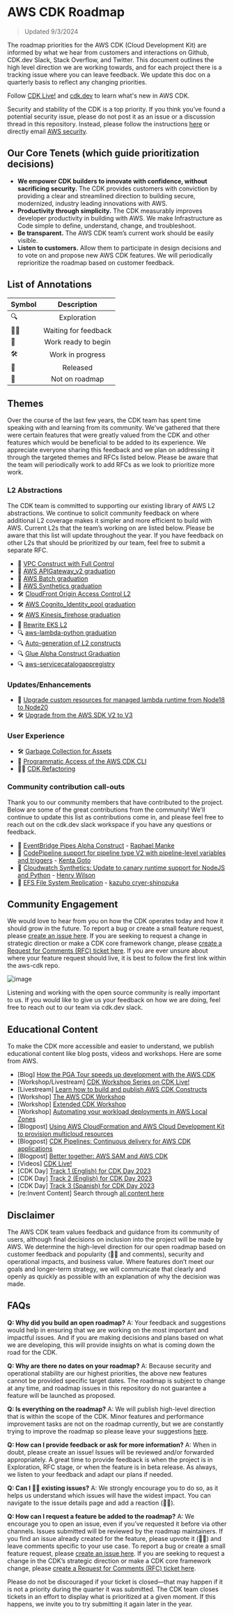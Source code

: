 # AWS CDK Roadmap

> Updated 9/3/2024

The roadmap priorities for the AWS CDK (Cloud Development Kit) are informed by what we hear from customers and interactions on Github, CDK.dev Slack, Stack Overflow, and Twitter. This document outlines the high level direction we are working towards, and for each project there is a tracking issue where you can leave feedback. We update this doc on a quarterly basis to reflect any changing priorities.

Follow [CDK Live!](https://www.youtube.com/@CDK-Live) and [cdk.dev](https://cdk.dev/) to learn what's new in AWS CDK.

Security and stability of the CDK is a top priority. If you think you’ve found a potential security issue, please do not post it as an issue or a discussion thread in this repository. Instead, please follow the instructions [here](https://aws.amazon.com/security/vulnerability-reporting/) or directly email [AWS security](mailto:aws-security@amazon.com).

[aws-cdk]: https://github.com/aws/aws-cdk
[aws-cdk-rfcs]: https://github.com/aws/aws-cdk-rfcs
[jsii]: https://github.com/aws/jsii

## Our Core Tenets (which guide prioritization decisions)

- **We empower CDK builders to innovate with confidence, without sacrificing security.** The CDK provides customers with conviction by providing a clear and streamlined direction to building secure, modernized, industry leading innovations with AWS.
- **Productivity through simplicity.** The CDK measurably improves developer productivity in building with AWS. We make Infrastructure as Code simple to define, understand, change, and troubleshoot.
- **Be transparent.** The AWS CDK team’s current work should be easily visible.
- **Listen to customers.** Allow them to participate in design decisions and to vote on and propose new AWS CDK features. We will periodically reprioritize the roadmap based on customer feedback.

## List of Annotations

| Symbol |     Description      |
| :----- | :------------------: |
| 🔍     |     Exploration      |
| 👂🏽     | Waiting for feedback |
| 🚦     | Work ready to begin  |
| 🛠️     |   Work in progress   |
| 🚀     |       Released       |
| 🚫     |    Not on roadmap    |

## Themes

Over the course of the last few years, the CDK team has spent time speaking with and learning from its community. We've gathered that there were certain features that were greatly valued from the CDK and other features which would be beneficial to be added to its experience. We appreciate everyone sharing this feedback and we plan on addressing it through the targeted themes and RFCs listed below. Please be aware that the team will periodically work to add RFCs as we look to prioritize more work.

### L2 Abstractions

The CDK team is committed to supporting our existing library of AWS L2 abstractions. We continue to solicit community feedback on where additional L2 coverage makes it simpler and more efficient to build with AWS. Current L2s that the team’s working on are listed below. Please be aware that this list will update throughout the year. If you have feedback on other L2s that should be prioritized by our team, feel free to submit a separate RFC.

* 🚀 [VPC Construct with Full Control](https://github.com/aws/aws-cdk/tree/main/packages/%40aws-cdk/aws-ec2-alpha)
* 🚀 [AWS APIGateway_v2 graduation](https://docs.aws.amazon.com/cdk/api/v2/docs/aws-cdk-lib.aws_apigatewayv2-readme.html) 
* 🚀 [AWS Batch graduation](https://docs.aws.amazon.com/cdk/api/v2/docs/aws-cdk-lib.aws_batch-readme.html) 
* 🚀 [AWS Synthetics graduation](https://docs.aws.amazon.com/cdk/api/v2/docs/aws-cdk-lib.aws_synthetics-readme.html)  
* 🛠️ [CloudFront Origin Access Control L2](https://github.com/aws/aws-cdk-rfcs/issues/617)
* 🛠️ [AWS Cognito_Identity_pool graduation](https://docs.aws.amazon.com/cdk/api/v2/docs/aws-cognito-identitypool-alpha-readme.html)
* 🛠️ [AWS Kinesis_firehose graduation](https://docs.aws.amazon.com/cdk/api/v2/docs/aws-kinesisfirehose-alpha-readme.html)
* 🚦️ [Rewrite EKS L2](https://github.com/aws/aws-cdk-rfcs/issues/605)
* 🔍 [aws-lambda-python graduation](https://docs.aws.amazon.com/cdk/api/v2/docs/aws-lambda-python-alpha-readme.html)
* 🔍 [Auto-generation of L2 constructs](https://github.com/aws/aws-cdk-rfcs/issues/611) 
* 🔍 [Glue Alpha Construct Graduation](https://github.com/aws/aws-cdk/issues/7534) 
* 🔍 [aws-servicecatalogappregistry](https://docs.aws.amazon.com/cdk/api/v2/docs/aws-servicecatalogappregistry-alpha-readme.html) 

### Updates/Enhancements

- 🚀 [Upgrade custom resources for managed lambda runtime from Node18 to Node20](https://github.com/aws/aws-cdk/issues/29786)
- 🛠️ [Upgrade from the AWS SDK V2 to V3](https://github.com/aws/aws-cdk/issues/29694)

### User Experience

- 🛠️ [Garbage Collection for Assets](https://github.com/aws/aws-cdk-rfcs/issues/64)
- 🚦️ [Programmatic Access of the AWS CDK CLI](https://github.com/aws/aws-cdk-rfcs/issues/300)
- 👂🏽 [CDK Refactoring](https://github.com/aws/aws-cdk-rfcs/issues/162)

### Community contribution call-outs

Thank you to our community members that have contributed to the project. Below are some of the great contributions from the community! We'll continue to update this list as contributions come in, and please feel free to reach out on the cdk.dev slack workspace if you have any questions or feedback.

- 🚀 [EventBridge Pipes Alpha Construct](https://github.com/aws/aws-cdk/pull/28388) - [Raphael Manke](https://github.com/RaphaelManke)
- 🚀 [CodePipeline support for pipeline type V2 with pipeline-level variables and triggers](https://github.com/aws/aws-cdk/pull/28538) - [Kenta Goto](https://github.com/go-to-k)
- 🚀 [Cloudwatch Synthetics: Update to canary runtime support for NodeJS and Python](https://github.com/aws/aws-cdk/pull/29132) - [Henry Wilson](https://github.com/wilhen01)
- 🚀 [EFS File System Replication](https://github.com/aws/aws-cdk/pull/29347) - [
  kazuho cryer-shinozuka](https://github.com/badmintoncryer)

## Community Engagement

We would love to hear from you on how the CDK operates today and how it should grow in the future. To report a bug or create a small feature request, please [create an issue here](https://github.com/aws/aws-cdk/issues/new/choose). If you are seeking to request a change in strategic direction or make a CDK core framework change, please [create a Request for Comments (RFC) ticket here](https://github.com/aws/aws-cdk-rfcs/issues/new/choose). If you are ever unsure about where your feature request should live, it is best to follow the first link within the aws-cdk repo.

![image](https://github.com/aws/aws-cdk/assets/142322013/ea006330-caa7-4c00-8eba-8e8fe379ef6b)

Listening and working with the open source community is really important to us. If you would like to give us your feedback on how we are doing, feel free to reach out to our team via cdk.dev slack.

## Educational Content

To make the CDK more accessible and easier to understand, we publish educational content like blog posts, videos and workshops. Here are some from AWS.

- [Blog] [How the PGA Tour speeds up development with the AWS CDK](https://aws.amazon.com/blogs/devops/driving-development-forward-how-the-pga-tour-speeds-up-development-with-the-aws-cdk/)
- [Workshop/Livestream] [CDK Workshop Series on CDK Live!](https://youtube.com/playlist?list=PLp1wJE9SAACOLvdtKL2P2Kq_N_AiYIj8N&si=hH14gEVmM_35xivq)
- [Livestream] [Learn how to build and publish AWS CDK Constructs](https://www.youtube.com/live/kUfSoFy4Mgg?si=aDMMacUT3lq6ZeKw)
- [Workshop] [The AWS CDK Workshop](https://cdkworkshop.com/)
- [Workshop] [Extended CDK Workshop](https://catalog.us-east-1.prod.workshops.aws/workshops/071bbc60-6c1f-47b6-8c66-e84f5dc96b3f/en-US)
- [Workshop] [Automating your workload deployments in AWS Local Zones](https://catalog.workshops.aws/localzone-cdk/en-US)
- [Blogpost] [Using AWS CloudFormation and AWS Cloud Development Kit to provision multicloud resources](https://aws.amazon.com/blogs/devops/using-aws-cloudformation-and-aws-cloud-development-kit-to-provision-multicloud-resources/)
- [Blogpost] [CDK Pipelines: Continuous delivery for AWS CDK applications](https://aws.amazon.com/blogs/developer/cdk-pipelines-continuous-delivery-for-aws-cdk-applications/)
- [Blogpost] [Better together: AWS SAM and AWS CDK](https://aws.amazon.com/blogs/compute/better-together-aws-sam-and-aws-cdk/)
- [Videos] [CDK Live!](https://www.youtube.com/@CDK-Live)
- [CDK Day] [Track 1 (English) for CDK Day 2023](https://www.youtube.com/watch?v=qlUR5jVBC6c)
- [CDK Day] [Track 2 (English) for CDK Day 2023](https://www.youtube.com/watch?v=b-nSH18gFQk)
- [CDK Day] [Track 3 (Spanish) for CDK Day 2023](https://www.youtube.com/watch?v=ZAQC-cOXL4M)
- [re:Invent Content] Search through [all content here](https://www.youtube.com/@amazonwebservices)

## Disclaimer

The AWS CDK team values feedback and guidance from its community of users, although final decisions on inclusion into the project will be made by AWS. We determine the high-level direction for our open roadmap based on customer feedback and popularity (👍🏽 and comments), security and operational impacts, and business value. Where features don’t meet our goals and longer-term strategy, we will communicate that clearly and openly as quickly as possible with an explanation of why the decision was made.

## FAQs

**Q: Why did you build an open roadmap?**
A: Your feedback and suggestions would help in ensuring that we are working on the most important and impactful issues. And if you are making decisions and plans based on what we are developing, this will provide insights on what is coming down the road for the CDK.

**Q: Why are there no dates on your roadmap?**
A: Because security and operational stability are our highest priorities, the above new features cannot be provided specific target dates. The roadmap is subject to change at any time, and roadmap issues in this repository do not guarantee a feature will be launched as proposed.

**Q: Is everything on the roadmap?**
A: We will publish high-level direction that is within the scope of the CDK. Minor features and performance improvement tasks are not on the roadmap currently, but we are constantly trying to improve the roadmap so please leave your suggestions [here](https://github.com/aws/aws-sam-cli/issues/3267).

**Q: How can I provide feedback or ask for more information?**
A: When in doubt, please create an issue! Issues will be reviewed and/or forwarded appropriately. A great time to provide feedback is when the project is in Exploration, RFC stage, or when the feature is in beta release. As always, we listen to your feedback and adapt our plans if needed.

**Q: Can I 👍🏽 existing issues?**
A: We strongly encourage you to do so, as it helps us understand which issues will have the widest impact. You can navigate to the issue details page and add a reaction (👍🏽).

**Q: How can I request a feature be added to the roadmap?**
A: We encourage you to open an issue, even if you’ve requested it before via other channels. Issues submitted will be reviewed by the roadmap maintainers. If you find an issue already created for the feature, please upvote it (👍🏽) and leave comments specific to your use case. To report a bug or create a small feature request, please [create an issue here](https://github.com/aws/aws-cdk/issues/new/choose). If you are seeking to request a change in the CDK’s strategic direction or make a CDK core framework change, please [create a Request for Comments (RFC) ticket here](https://github.com/aws/aws-cdk-rfcs/issues/new/choose).

Please do not be discouraged if your ticket is closed—that may happen if it is not a priority during the quarter it was submitted. The CDK team closes tickets in an effort to display what is prioritized at a given moment. If this happens, we invite you to try submitting it again later in the year.
